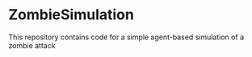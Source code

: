 # ZombieSimulation
This repository contains code for a simple agent-based simulation of a zombie attack
